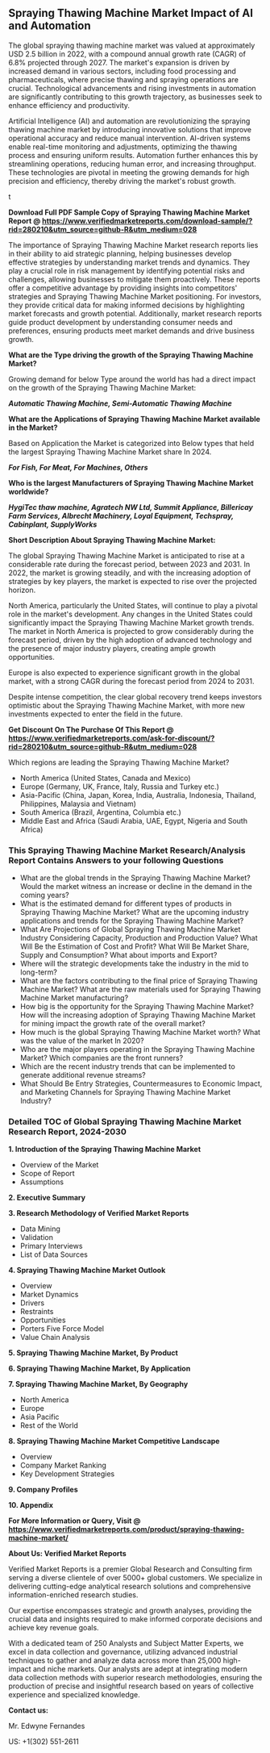 <h2>Spraying Thawing Machine Market Impact of AI and Automation</h2><p>The global spraying thawing machine market was valued at approximately USD 2.5 billion in 2022, with a compound annual growth rate (CAGR) of 6.8% projected through 2027. The market's expansion is driven by increased demand in various sectors, including food processing and pharmaceuticals, where precise thawing and spraying operations are crucial. Technological advancements and rising investments in automation are significantly contributing to this growth trajectory, as businesses seek to enhance efficiency and productivity.</p><p>Artificial Intelligence (AI) and automation are revolutionizing the spraying thawing machine market by introducing innovative solutions that improve operational accuracy and reduce manual intervention. AI-driven systems enable real-time monitoring and adjustments, optimizing the thawing process and ensuring uniform results. Automation further enhances this by streamlining operations, reducing human error, and increasing throughput. These technologies are pivotal in meeting the growing demands for high precision and efficiency, thereby driving the market's robust growth.</p>t</p><p id="" class=""><strong>Download Full PDF Sample Copy of Spraying Thawing Machine Market Report @ <a href="https://www.verifiedmarketreports.com/download-sample/?rid=280210&utm_source=github-R&utm_medium=028" target="_blank">https://www.verifiedmarketreports.com/download-sample/?rid=280210&utm_source=github-R&utm_medium=028</a></strong></p><p>The importance of&nbsp;Spraying Thawing Machine Market research reports lies in their ability to aid strategic planning, helping businesses develop effective strategies by understanding market trends and dynamics. They play a crucial role in risk management by identifying potential risks and challenges, allowing businesses to mitigate them proactively. These reports offer a competitive advantage by providing insights into competitors' strategies and Spraying Thawing Machine Market positioning. For investors, they provide critical data for making informed decisions by highlighting market forecasts and growth potential. Additionally, market research reports guide product development by understanding consumer needs and preferences, ensuring products meet market demands and drive business growth.</p><p><strong>What are the&nbsp;Type driving the growth of the Spraying Thawing Machine Market?</strong></p><p id="" class="">Growing demand for below Type around the world has had a direct impact on the growth of the Spraying Thawing Machine Market:</p><em><strong>Automatic Thawing Machine, Semi-Automatic Thawing Machine</strong></em></p><strong>What are the&nbsp;Applications&nbsp;of Spraying Thawing Machine Market available in the Market?</strong></p><p id="" class="">Based on Application the Market is categorized into Below types that held the largest Spraying Thawing Machine Market share In 2024.</p><em><strong>For Fish, For Meat, For Machines, Others</strong></em></p><strong>Who is the largest Manufacturers of Spraying Thawing Machine Market worldwide?</strong></p><p><em><strong>HygiTec thaw machine, Agratech NW Ltd, Summit Appliance, Billericay Farm Services, Albrecht Machinery, Loyal Equipment, Techspray, Cabinplant, SupplyWorks</strong></em></p><p id="" class=""><strong>Short Description About Spraying Thawing Machine Market:</strong></p><p>The global Spraying Thawing Machine Market is anticipated to rise at a considerable rate during the forecast period, between 2023 and 2031. In 2022, the market is growing steadily, and with the increasing adoption of strategies by key players, the market is expected to rise over the projected horizon.</p><p>North America, particularly the United States, will continue to play a pivotal role in the market's development. Any changes in the United States could significantly impact the Spraying Thawing Machine Market growth trends. The market in North America is projected to grow considerably during the forecast period, driven by the high adoption of advanced technology and the presence of major industry players, creating ample growth opportunities.</p><p>Europe is also expected to experience significant growth in the global market, with a strong CAGR during the forecast period from 2024 to 2031.</p><p>Despite intense competition, the clear global recovery trend keeps investors optimistic about the Spraying Thawing Machine Market, with more new investments expected to enter the field in the future.</p><p id="" class=""><strong>Get Discount On The Purchase Of This Report @ <a href="https://www.verifiedmarketreports.com/ask-for-discount/?rid=280210&utm_source=github-R&utm_medium=028" target="_blank">https://www.verifiedmarketreports.com/ask-for-discount/?rid=280210&utm_source=github-R&utm_medium=028</a></strong></p>Which regions are leading the Spraying Thawing Machine Market?</p><ul><li>North America (United States, Canada and Mexico)</li><li>Europe (Germany, UK, France, Italy, Russia and Turkey etc.)</li><li>Asia-Pacific (China, Japan, Korea, India, Australia, Indonesia, Thailand, Philippines, Malaysia and Vietnam)</li><li>South America (Brazil, Argentina, Columbia etc.)</li><li>Middle East and Africa (Saudi Arabia, UAE, Egypt, Nigeria and South Africa)</li></ul><h3 id="" class="">This Spraying Thawing Machine Market Research/Analysis Report Contains Answers to your following Questions</h3><ul><li>What are the global trends in the Spraying Thawing Machine Market? Would the market witness an increase or decline in the demand in the coming years?</li><li>What is the estimated demand for different types of products in Spraying Thawing Machine Market? What are the upcoming industry applications and trends for the Spraying Thawing Machine Market?</li><li>What Are Projections of Global Spraying Thawing Machine Market Industry Considering Capacity, Production and Production Value? What Will Be the Estimation of Cost and Profit? What Will Be Market Share, Supply and Consumption? What about imports and Export?</li><li>Where will the strategic developments take the industry in the mid to long-term?</li><li>What are the factors contributing to the final price of Spraying Thawing Machine Market? What are the raw materials used for Spraying Thawing Machine Market manufacturing?</li><li>How big is the opportunity for the Spraying Thawing Machine Market? How will the increasing adoption of Spraying Thawing Machine Market for mining impact the growth rate of the overall market?</li><li>How much is the global Spraying Thawing Machine Market worth? What was the value of the market In 2020?</li><li>Who are the major players operating in the Spraying Thawing Machine Market? Which companies are the front runners?</li><li>Which are the recent industry trends that can be implemented to generate additional revenue streams?</li><li>What Should Be Entry Strategies, Countermeasures to Economic Impact, and Marketing Channels for Spraying Thawing Machine Market Industry?</li></ul><h3 id="" class="">Detailed TOC of Global Spraying Thawing Machine Market Research Report, 2024-2030</h3><p id="" class=""><strong>1. Introduction of the Spraying Thawing Machine Market</strong></p><ul><li>Overview of the Market</li><li>Scope of Report</li><li>Assumptions</li></ul><p id="" class=""><strong>2. Executive Summary</strong></p><p id="" class=""><strong>3. Research Methodology of Verified Market Reports</strong></p><ul><li>Data Mining</li><li>Validation</li><li>Primary Interviews</li><li>List of Data Sources</li></ul><p id="" class=""><strong>4. Spraying Thawing Machine Market Outlook</strong></p><ul><li>Overview</li><li>Market Dynamics</li><li>Drivers</li><li>Restraints</li><li>Opportunities</li><li>Porters Five Force Model</li><li>Value Chain Analysis</li></ul><p id="" class=""><strong>5. Spraying Thawing Machine Market, By Product</strong></p><p id="" class=""><strong>6. Spraying Thawing Machine Market, By Application</strong></p><p id="" class=""><strong>7. Spraying Thawing Machine Market, By Geography</strong></p><ul><li>North America</li><li>Europe</li><li>Asia Pacific</li><li>Rest of the World</li></ul><p id="" class=""><strong>8. Spraying Thawing Machine Market Competitive Landscape</strong></p><ul><li>Overview</li><li>Company Market Ranking</li><li>Key Development Strategies</li></ul><p id="" class=""><strong>9. Company Profiles</strong></p><p id="" class=""><strong>10. Appendix</strong></p><p id="" class=""><strong>For More Information or Query, Visit @ <a href="https://www.verifiedmarketreports.com/product/spraying-thawing-machine-market/" target="_blank">https://www.verifiedmarketreports.com/product/spraying-thawing-machine-market/</a></strong></p><p id="" class=""><strong>About Us: Verified Market Reports</strong></p><p id="" class="">Verified Market Reports is a premier Global Research and Consulting firm serving a diverse clientele of over 5000+ global customers. We specialize in delivering cutting-edge analytical research solutions and comprehensive information-enriched research studies.</p><p id="" class="">Our expertise encompasses strategic and growth analyses, providing the crucial data and insights required to make informed corporate decisions and achieve key revenue goals.</p><p id="" class="">With a dedicated team of 250 Analysts and Subject Matter Experts, we excel in data collection and governance, utilizing advanced industrial techniques to gather and analyze data across more than 25,000 high-impact and niche markets. Our analysts are adept at integrating modern data collection methods with superior research methodologies, ensuring the production of precise and insightful research based on years of collective experience and specialized knowledge.</p><p id="" class=""><strong>Contact us:</strong></p><p id="" class="">Mr. Edwyne Fernandes</p><p id="" class="">US: +1(302) 551-2611</p>